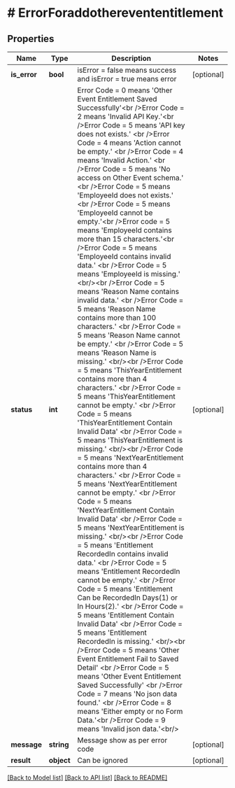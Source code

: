 # # ErrorForaddotherevententitlement

## Properties

Name | Type | Description | Notes
------------ | ------------- | ------------- | -------------
**is_error** | **bool** | isError &#x3D; false means success and isError &#x3D; true means error | [optional]
**status** | **int** | Error Code &#x3D; 0 means &#39;Other Event Entitlement Saved Successfully&#39;&lt;br /&gt;Error Code &#x3D; 2 means &#39;Invalid API Key.&#39;&lt;br /&gt;Error Code &#x3D; 5 means &#39;API key does not exists.&#39; &lt;br /&gt;Error Code &#x3D; 4 means &#39;Action cannot be empty.&#39; &lt;br /&gt;Error Code &#x3D; 4 means &#39;Invalid Action.&#39; &lt;br /&gt;Error Code &#x3D; 5 means &#39;No access on Other Event schema.&#39; &lt;br /&gt;Error Code &#x3D; 5 means &#39;EmployeeId does not exists.&#39; &lt;br /&gt;Error Code &#x3D; 5 means &#39;EmployeeId cannot be empty.&#39;&lt;br /&gt;Error code &#x3D; 5 means &#39;EmployeeId contains more than 15 characters.&#39;&lt;br /&gt;Error Code &#x3D; 5 means &#39;EmployeeId contains invalid data.&#39; &lt;br /&gt;Error Code &#x3D; 5 means &#39;EmployeeId is missing.&#39; &lt;br/&gt;&lt;br /&gt;Error Code &#x3D; 5 means &#39;Reason Name contains invalid data.&#39; &lt;br /&gt;Error Code &#x3D; 5 means &#39;Reason Name contains more than 100 characters.&#39; &lt;br /&gt;Error Code &#x3D; 5 means &#39;Reason Name cannot be empty.&#39; &lt;br /&gt;Error Code &#x3D; 5 means &#39;Reason Name is missing.&#39; &lt;br/&gt;&lt;br /&gt;Error Code &#x3D; 5 means &#39;ThisYearEntitlement contains more than 4 characters.&#39; &lt;br /&gt;Error Code &#x3D; 5 means &#39;ThisYearEntitlement cannot be empty.&#39; &lt;br /&gt;Error Code &#x3D; 5 means &#39;ThisYearEntitlement Contain Invalid Data&#39; &lt;br /&gt;Error Code &#x3D; 5 means &#39;ThisYearEntitlement is missing.&#39; &lt;br/&gt;&lt;br /&gt;Error Code &#x3D; 5 means &#39;NextYearEntitlement contains more than 4 characters.&#39; &lt;br /&gt;Error Code &#x3D; 5 means &#39;NextYearEntitlement cannot be empty.&#39; &lt;br /&gt;Error Code &#x3D; 5 means &#39;NextYearEntitlement Contain Invalid Data&#39; &lt;br /&gt;Error Code &#x3D; 5 means &#39;NextYearEntitlement is missing.&#39; &lt;br/&gt;&lt;br /&gt;Error Code &#x3D; 5 means &#39;Entitlement RecordedIn contains invalid data.&#39; &lt;br /&gt;Error Code &#x3D; 5 means &#39;Entitlement RecordedIn cannot be empty.&#39; &lt;br /&gt;Error Code &#x3D; 5 means &#39;Entitlement Can be RecordedIn Days(1) or In Hours(2).&#39; &lt;br /&gt;Error Code &#x3D; 5 means &#39;Entitlement Contain Invalid Data&#39; &lt;br /&gt;Error Code &#x3D; 5 means &#39;Entitlement RecordedIn is missing.&#39; &lt;br/&gt;&lt;br /&gt;Error Code &#x3D; 5 means &#39;Other Event Entitlement Fail to Saved Detail&#39; &lt;br /&gt;Error Code &#x3D; 5 means &#39;Other Event Entitlement Saved Successfully&#39; &lt;br /&gt;Error Code &#x3D; 7 means &#39;No json data found.&#39; &lt;br /&gt;Error Code &#x3D; 8 means &#39;Either empty or no Form Data.&#39;&lt;br /&gt;Error Code &#x3D; 9 means &#39;Invalid json data.&#39;&lt;br/&gt; | [optional]
**message** | **string** | Message show as per error code | [optional]
**result** | **object** | Can be ignored | [optional]

[[Back to Model list]](../../README.md#models) [[Back to API list]](../../README.md#endpoints) [[Back to README]](../../README.md)
